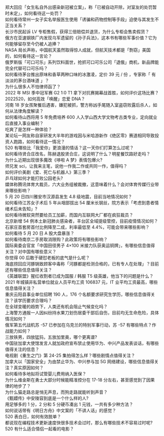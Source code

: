 郑大回应「女生私自外出感染新冠被立案」，称「已被自动开除，对室友的处罚暂时未定」，如何看待这一处罚？  
如何看待常州一女子实名举报医生使用「诱骗和药物控制等手段」迫使与其发生不正当关系？  
长沙市民起诉 LV 专柜售假，获得三倍赔偿并退货，为什么专柜会售卖假货？  
俄方在亚速钢铁厂内发现乌军遗留的《孙子兵法》，这本书有哪些军事价值？它为何能够留存至今仍被人追捧？  
NASA 局长声称，中国航天虽然取得惊人成就，但航天技术都是「剽窃」美国的，如何看待这一言论？  
俄罗斯版「可口可乐」系列饮料面世，抢抓可口可乐公司「退俄」商机，新品牌能完全代替可口可乐吗？  
如何看待茅台推出原味和香草两种口味的冰激凌，定价 39 元 / 份 ，专家称「 有淡淡的茅台酒味道 」？  
为什么很多人不怕律师函了？  
2022 年 MSI 季中冠军赛 G2 1:0 T1 拿下对抗赛揭幕战首胜，如何评价这场比赛？  
2022520，如何高效「唤醒」恋爱 DNA？  
河南 18 岁女孩聚餐后遇害，嫌犯被抓，警方称凶手尾随入室盗窃败露后杀人，如何从法律角度解读？  
如何看待山西将用 5 年免费培养 600 人入学山西大学文物考古类专业，定向就业后直接入事业编制？  
吃爽了是怎样一种体验？  
某论坛一网友称自家研发大半年的游戏因与米哈游新作《绝区零》赛道相同导致投资人跑路，如何看待这一情况？  
520 有哪些比「我爱你」更浪漫的情话？这一天你们打算怎么过呢？  
如何看待贤合庄改名，陈赫退股贤合庄，这说明了什么？明星餐饮路好走吗？  
为什么近期出现很多魔改《哆啦 A 梦》表情包爆火?  
师兄发 sci，让我来主笔，说他一作我二作或共同一作，值得吗？  
如何评价美剧《爱、死亡与机器人》第三季？  
乒乓球如何才能打败公园老头?  
媒体称腾讯体育大裁员，六大业务组被裁撤，这意味着什么？会对体育传媒行业带来哪些影响？  
5 月 20 日四川雅安市汉源县发生 4.8 级地震，目前当地情况如何？  
如何看待江苏女子术后 5 年从咽部拔出 54 厘米长钢丝，院方表示「考虑到患者情绪术后未告知」?  
如何看待微软突然要给员工加薪，而国内互联网大厂都在疯狂裁员？  
北京新增 54 例本土新冠肺炎感染者，丰台区全域提级管控，目前疫情情况如何？  
石家庄首套房首付比例降至二成，利率最低至 4.4%，可能会带来哪些影响？  
如何看待 5 月 20 日 A 股大盘暴涨？  
如何看待南京二手房取消限购？此政策将有哪些影响？  
国际奥委会官宣「中国田径男子 4×100 米接力队获奥运铜牌」，有哪些信息值得关注？对中国有哪些意义？  
你觉得 00 后敢于硬怼老板的底气是什么呢？  
海底捞回应河豚锅致顾客中毒称「河豚都是检测合格的，已有专人在处理」？目前还有哪些信息值得关注？  
《英雄联盟》猩红收割者已成为国服 / 韩服 T5 级英雄，他当下的问题是什么？  
2021 年城镇非私营单位就业人员平均工资 106837 元，IT 业平均工资最高，哪些信息值得关注？  
重庆云阳县事业单位招聘 190 人，176 个名额要求研究生学历，哪些信息值得关注？该学历要求合理吗？  
在全球变暖的趋势下，人类还有机会阻止气候变化吗？  
上海警方通报一人因纠纷持水果刀划伤居委干部后自伤，目前均无生命危险，具体情况如何？  
俄军第五代战机苏 -57 已参加在乌克兰的特别军事行动，苏 -57 有哪些特点？作战能力如何？  
三放铁男，四放猛犸，五放加里奥，哪个更离谱?  
中国驻加拿大使馆发言人就加政府宣布禁止使用华为、中兴产品发表谈话，有哪些值得关注的信息？  
电视剧《重生之门》第 24-25 集拍得怎么样？哪些剧情点值得关注？  
加拿大以「国家安全」为由禁止华为、中兴参与加 5G 网络建设，哪些信息值得关注？真实原因如何？  
如何看待多地拟将试管婴儿费用纳入医保？  
为什么维金斯在勇士大部分时候能精准控分在 17-18 分左右，甚至感觉到了因果律的地步了？  
为什么猫走路总是悄无声息，而狗走路就能听到声音？  
《甄嬛传》中安陵容到底是一个什么样的人?  
用足够多的 1 分，2 分和 5 分硬币凑出 1 元钱，一共有多少种方法？  
如何说话带有《明日方舟》中文案的「不讲人话」的感觉？  
520 表白日，如何有效脱单？  
都说现在编程技术更新速度快很多技术会过时，那么有哪些技术不容易过时呢?  
520 有什么适合情侣一起看的电影？  
